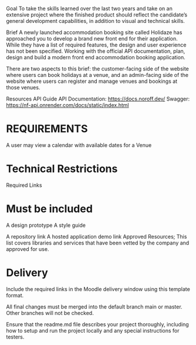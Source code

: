 Goal
To take the skills learned over the last two years and take on an extensive project where the finished product should reflect the candidate’s general development capabilities, in addition to visual and technical skills.

Brief
A newly launched accommodation booking site called Holidaze has approached you to develop a brand new front end for their application. While they have a list of required features, the design and user experience has not been specified. Working with the official API documentation, plan, design and build a modern front end accommodation booking application.

There are two aspects to this brief: the customer-facing side of the website where users can book holidays at a venue, and an admin-facing side of the website where users can register and manage venues and bookings at those venues.

Resources
API Guide API Documentation: https://docs.noroff.dev/
Swagger: https://nf-api.onrender.com/docs/static/index.html

# REQUIREMENTS

<!-- A user may view a list of Venues -->

<!-- A user may search for a specific Venue -->

<!-- A user may view a specific Venue page by id -->

A user may view a calendar with available dates for a Venue

<!-- A user with a stud.noroff.no email may register as a customer -->

<!-- A registered customer may create a booking at a Venue -->

<!-- A registered customer may view their upcoming bookings -->

<!-- A user with a stud.noroff.no email may register as a Venue manager -->

<!-- A registered Venue manager may create a Venue -->

<!-- A registered Venue manager may update a Venue they manage -->

<!-- A registered Venue manager may delete a Venue they manage -->

<!-- A registered Venue manager may view bookings for a Venue they manage -->

<!-- A registered user may login -->

<!-- A registered user may update their avatar -->

<!-- A registered user may logout -->

# Technical Restrictions

<!-- Must use an approved JavaScript Framework -->
<!--
Must use an approved CSS Framework -->

<!-- Must be hosted on an approved Static Host
(Currently only manual upolad works) -->

<!-- Must use an approved Design Application -->

<!-- Must use an approved Planning Application -->

Required Links

# Must be included

<!-- A Gantt chart for project timing -->

A design prototype
A style guide

<!-- A kanban project board -->

A repository link
A hosted application demo link
Approved Resources; This list covers libraries and services that have been vetted by the company and approved for use.

# Delivery

Include the required links in the Moodle delivery window using this template format.

All final changes must be merged into the default branch main or master. Other branches will not be checked.

Ensure that the readme.md file describes your project thoroughly, including how to setup and run the project locally and any special instructions for testers.
